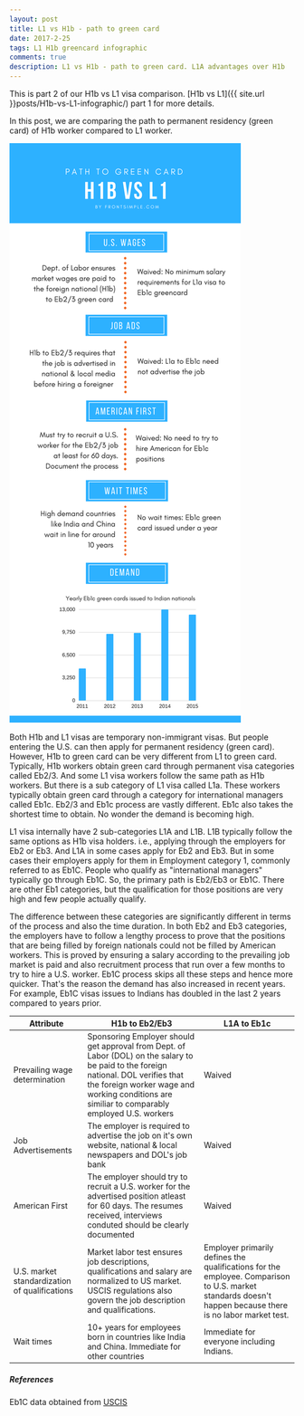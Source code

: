 ```yaml
---
layout: post
title: L1 vs H1b - path to green card
date: 2017-2-25
tags: L1 H1b greencard infographic
comments: true
description: L1 vs H1b - path to green card. L1A advantages over H1b
---
```

This is part 2 of our H1b vs L1 visa comparison. [H1b vs L1]({{ site.url }}posts/H1b-vs-L1-infographic/) part 1 for more details.

In this post, we are comparing the path to permanent residency (green card) of H1b worker compared to L1 worker.

 ![L1 vs H1b to green card](/assets/images/posts/L1vsH1b-to-greencard-v1.01.png)

Both H1b and L1 visas are temporary non-immigrant visas. But people entering the U.S. can then apply for permanent residency (green card). However, H1b to green card can be very different from L1 to green card. Typically, H1b workers obtain green card through permanent visa categories called Eb2/3. And some L1 visa workers follow the same path as H1b workers. But there is a sub category of L1 visa called L1a. These workers typically obtain green card through a category for international managers called Eb1c. Eb2/3 and Eb1c process are vastly different. Eb1c also takes the shortest time to obtain. No wonder the demand is becoming high.

L1 visa internally have 2 sub-categories L1A and L1B. L1B typically follow the same options as H1b visa holders. i.e., applying through the employers for Eb2 or Eb3. And L1A in some cases apply for Eb2 and Eb3. But in some cases their employers apply for them in Employment category 1, commonly referred to as Eb1C. People who qualify as "international managers" typically go through Eb1C. So, the primary path is Eb2/Eb3 or Eb1C. There are other Eb1 categories, but the qualification for those positions are very high and few people actually qualify.

The difference between these categories are significantly different in terms of the process and also the time duration. In both Eb2 and Eb3 categories, the employers have to follow a lengthy process to prove that the positions that are being filled by foreign nationals could not be filled by American workers. This is proved by ensuring a salary according to the prevailing job market is paid and also recruitment process that run over a few months to try to hire a U.S. worker. Eb1C process skips all these steps and hence more quicker. That's the reason the demand has also increased in recent years. For example, Eb1C visas issues to Indians has doubled in the last 2 years compared to years prior.

 Attribute  | H1b to Eb2/Eb3    | L1A to Eb1c
---------- | ------ | ------
Prevailing wage determination| Sponsoring Employer should get approval from Dept. of Labor (DOL) on the salary to be paid to the foreign national. DOL verifies that the foreign worker wage and working conditions are similiar to comparably employed U.S. workers    |Waived
Job Advertisements| The employer is required to advertise the job on it's own website, national & local newspapers and DOL's job bank | Waived
American First| The employer should try to recruit a U.S. worker for the advertised position atleast for 60 days. The resumes received, interviews conduted should be clearly documented| Waived
U.S. market standardization of qualifications| Market labor test ensures job descriptions, qualifications and salary are normalized to US market. USCIS regulations also govern the job description and qualifications.| Employer primarily defines the qualifications for the employee. Comparison to U.S. market standards doesn't happen because there is no labor market test.
Wait times|10+ years for employees born in countries like India and China. Immediate for other countries|Immediate for everyone including Indians.

##### References
Eb1C data obtained from [USCIS](https://travel.state.gov/content/visas/en/law-and-policy/statistics/annual-reports.html)
